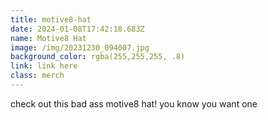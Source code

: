 ```yaml
---
title: motive8-hat
date: 2024-01-08T17:42:18.683Z
name: Motive8 Hat
image: /img/20231230_094007.jpg
background_color: rgba(255,255,255, .8)
link: link here
class: merch
---
```

check out this bad ass motive8 hat!  you know you want one